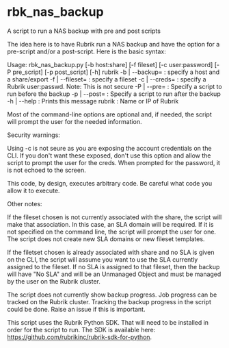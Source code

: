 # rbk_nas_backup
A script to run a NAS backup with pre and post scripts

The idea here is to have Rubrik run a NAS backup and have the option for a pre-script and/or a post-script.  Here is the basic
syntax:

Usage: rbk_nas_backup.py [-b host:share] [-f fileset] [-c user:password] [-P pre_script] [-p post_script] [-h] rubrik
-b | --backup= : specify a host and a share/export
-f | --fileset= : specify a fileset
-c | --creds= : specify a Rubrik user:passwd.  Note: This is not secure
-P | --pre= : Specify a script to run before the backup
-p | --post= : Specify a script to run after the backup
-h | --help : Prints this message
rubrik : Name or IP of Rubrik

Most of the command-line options are optional and, if needed, the script will prompt the user for the needed information.

Security warnings:

Using -c is not seure as you are exposing the account credentials on the CLI.  If you don't want these exposed, don't use
this option and allow the script to prompt the user for the creds.  When prompted for the password, it is not echoed to the screen.

This code, by design, executes arbitrary code.  Be careful what code you allow it to execute.

Other notes:

If the fileset chosen is not currently associated with the share, the script will make that association.  In this case, an SLA domain will be required.  If it is not specified on the command line, the script will prompt the user for one.  The script does not create new SLA domains or new fileset templates. 

If the filetset chosen is already associated with share and no SLA is given on the CLI, the script will assume you want to use the SLA currently assigned to the fileset.  If no SLA is assigned to that fileset, then the backup will have "No SLA" and will be an Unmanaged Object and must be managed by the user on the Rubrik cluster.

The script does not currently show backup progress.  Job progress can be tracked on the Rubrik cluster.  Tracking the backup progress in the script could be done.  Raise an issue if this is important.

This script uses the Rubrik Python SDK.  That will need to be installed in order for the script to run.  The SDK is available here:  https://github.com/rubrikinc/rubrik-sdk-for-python.
